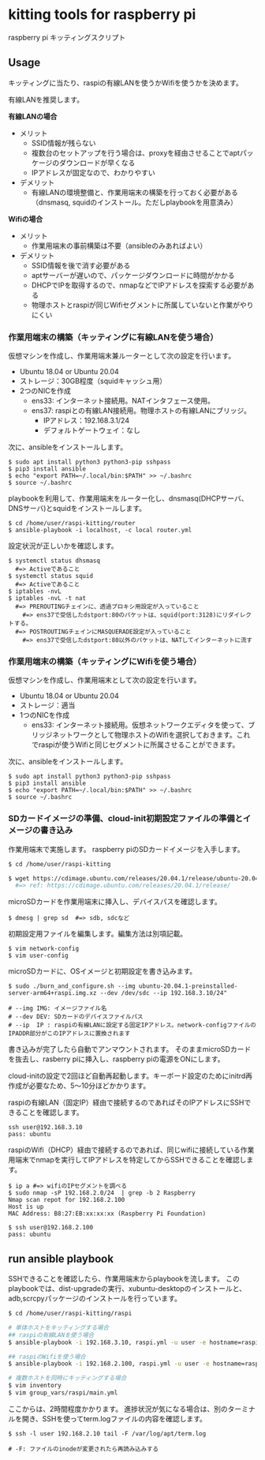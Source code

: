 # kitting tools for raspberry pi

raspberry pi キッティングスクリプト

## Usage

キッティングに当たり、raspiの有線LANを使うかWifiを使うかを決めます。

有線LANを推奨します。

**有線LANの場合**
- メリット
  - SSID情報が残らない
  - 複数台のセットアップを行う場合は、proxyを経由させることでaptパッケージのダウンロードが早くなる
  - IPアドレスが固定なので、わかりやすい
- デメリット
  - 有線LANの環境整備と、作業用端末の構築を行っておく必要がある（dnsmasq, squidのインストール。ただしplaybookを用意済み）

**Wifiの場合**
- メリット
  - 作業用端末の事前構築は不要（ansibleのみあればよい）
- デメリット
  - SSID情報を後で消す必要がある
  - aptサーバーが遅いので、パッケージダウンロードに時間がかかる
  - DHCPでIPを取得するので、nmapなどでIPアドレスを探索する必要がある
  - 物理ホストとraspiが同じWifiセグメントに所属していないと作業がやりにくい

### 作業用端末の構築（キッティングに有線LANを使う場合）

仮想マシンを作成し、作業用端末兼ルーターとして次の設定を行います。

- Ubuntu 18.04 or Ubuntu 20.04
- ストレージ：30GB程度（squidキャッシュ用）
- 2つのNICを作成
  - ens33: インターネット接続用。NATインタフェース使用。
  - ens37: raspiとの有線LAN接続用。物理ホストの有線LANにブリッジ。
    - IPアドレス：192.168.3.1/24
    - デフォルトゲートウェイ：なし

次に、ansibleをインストールします。
```
$ sudo apt install python3 python3-pip sshpass
$ pip3 install ansible
$ echo "export PATH=~/.local/bin:$PATH" >> ~/.bashrc
$ source ~/.bashrc
```

playbookを利用して、作業用端末をルーター化し、dnsmasq(DHCPサーバ、DNSサーバ)とsquidをインストールします。
```
$ cd /home/user/raspi-kitting/router
$ ansible-playbook -i localhost, -c local router.yml
```

設定状況が正しいかを確認します。

```
$ systemctl status dhsmasq
  #=> Activeであること
$ systemctl status squid
  #=> Activeであること
$ iptables -nvL
$ iptables -nvL -t nat
  #=> PREROUTINGチェインに、透過プロキシ用設定が入っていること
    #=> ens37で受信したdstport:80のパケットは、squid(port:3128)にリダイレクトする。
  #=> POSTROUTINGチェインにMASQUERADE設定が入っていること
    #=> ens37で受信したdstport:80以外のパケットは、NATしてインターネットに流す
```

### 作業用端末の構築（キッティングにWifiを使う場合）

仮想マシンを作成し、作業用端末として次の設定を行います。

- Ubuntu 18.04 or Ubuntu 20.04
- ストレージ：適当
- 1つのNICを作成
  - ens33: インターネット接続用。仮想ネットワークエディタを使って、ブリッジネットワークとして物理ホストのWifiを選択しておきます。これでraspiが使うWifiと同じセグメントに所属させることができます。

次に、ansibleをインストールします。
```
$ sudo apt install python3 python3-pip sshpass
$ pip3 install ansible
$ echo "export PATH=~/.local/bin:$PATH" >> ~/.bashrc
$ source ~/.bashrc
```

### SDカードイメージの準備、cloud-init初期設定ファイルの準備とイメージの書き込み

作業用端末で実施します。
raspberry piのSDカードイメージを入手します。

```sh
$ cd /home/user/raspi-kitting

$ wget https://cdimage.ubuntu.com/releases/20.04.1/release/ubuntu-20.04.1-preinstalled-server-arm64+raspi.img.xz
  #=> ref: https://cdimage.ubuntu.com/releases/20.04.1/release/
```
microSDカードを作業用端末に挿入し、デバイスパスを確認します。
```
$ dmesg | grep sd  #=> sdb, sdcなど
```
初期設定用ファイルを編集します。編集方法は別項記載。
```
$ vim network-config
$ vim user-config
```
microSDカードに、OSイメージと初期設定を書き込みます。
```
$ sudo ./burn_and_configure.sh --img ubuntu-20.04.1-preinstalled-server-arm64+raspi.img.xz --dev /dev/sdc --ip 192.168.3.10/24"

# --img IMG: イメージファイル名
# --dev DEV: SDカードのデバイスファイルパス
# --ip  IP : raspiの有線LANに設定する固定IPアドレス。network-configファイルのIPADDR部分がこのIPアドレスに置換されます
```
書き込みが完了したら自動でアンマウントされます。
そのままmicroSDカードを抜去し、rasberry piに挿入し、raspberry piの電源をONにします。

cloud-initの設定で2回ほど自動再起動します。キーボード設定のためにinitrd再作成が必要なため、5～10分ほどかかります。

raspiの有線LAN（固定IP）経由で接続するのであればそのIPアドレスにSSHできることを確認します。

```
ssh user@192.168.3.10
pass: ubuntu
```

raspiのWifi（DHCP）経由で接続するのであれば、同じwifiに接続している作業用端末でnmapを実行してIPアドレスを特定してからSSHできることを確認します。

```
$ ip a #=> wifiのIPセグメントを調べる
$ sudo nmap -sP 192.168.2.0/24  | grep -b 2 Raspberry
Nmap scan repot for 192.168.2.100
Host is up
MAC Address: B8:27:EB:xx:xx:xx (Raspberry Pi Foundation)

$ ssh user@192.168.2.100
pass: ubuntu
```

## run ansible playbook

SSHできることを確認したら、作業用端末からplaybookを流します。
このplaybookでは、dist-upgradeの実行、xubuntu-desktopのインストールと、adb,scrcpyパッケージのインストールを行っています。

```sh
$ cd /home/user/raspi-kitting/raspi

# 単体ホストをキッティングする場合
## raspiの有線LANを使う場合
$ ansible-playbook -i 192.168.3.10, raspi.yml -u user -e hostname=raspi1 -e default_route=192.168.3.1

## raspiのWifiを使う場合
$ ansible-playbook -i 192.168.2.100, raspi.yml -u user -e hostname=raspi1

# 複数ホストを同時にキッティングする場合
$ vim inventory
$ vim group_vars/raspi/main.yml
```

ここからは、2時間程度かかります。
進捗状況が気になる場合は、別のターミナルを開き、SSHを使ってterm.logファイルの内容を確認します。
```
$ ssh -l user 192.168.2.10 tail -F /var/log/apt/term.log

# -F: ファイルのinodeが変更されたら再読み込みする
```
